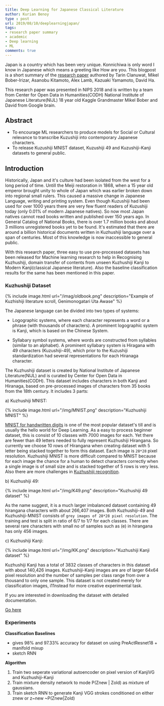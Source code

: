 ```yaml
---
title: Deep Learning for Japanese Classical Literature
author: Kurian Benoy
type : post
url: 2019/08/10/deeplearningjapan/
tags:
- research paper summary
- academic
- Deep learning
- ML
comments: true
---
```


Japan is a country which has been very unique. Konnichiwa is only word I know in Japanese which means a greeting
like How are you. This blogpost is a short summary of the [research paper](https://arxiv.org/abs/1812.01718) authored by
Tarin Clanuwat, Mikel Bober-Irizar, Asanobu Kitamoto, Alex Lamb, Kazuaki Yamamoto, David Ha. 

This research paper was presented in NIPS 2018 and is written by a team from Center for Open Data in Humanities(CODH)
National Institute of Japanese Literature(NIJL) 18 year old Kaggle Grandmaster Mikel Bober and David from Google brain.

## Abstract

- To encourage ML researchers to produce models for Social or Cultural relevance to transcribe Kuzushiji into contemporary Japanese characters.
- To release Kuzushiji MNIST dataset, Kuzushiji 49 and Kuzushiji-Kanji datasets to general public.

## Introduction

Historically, Japan and it's culture had been isolated from the west for a long period of time. Untill the Meiji
restoration in 1868, when a 15 year old emperor brought unity to whole of Japan which was earlier broken down into
regional small rulers. This caused a massive change in Japanese Language, writing and printing system. Even though
Kuzushiji had been used for over 1000 years there are very few fluent readers of Kuzushiji today (only 0.01% of modern Japanese natives).
So now most Japan natives cannot read books written and published over 150 years ago. In General Catalog of National
Books, there is over 1.7 million books and about 3 millions unregistered books yet to be found. It's estimated
that there are around a billion historical documents written in Kuzhushiji language over a span of centuries. Most of
this knowledge is now inaccessible to general public.

With this research paper, three easy to use pre-processed datasets has been released for Machine learning research to 
help in Recognising Kuzhushiji, domain transfer of contents from unseen Kuzhushiji Kanji to Modern Kanji(classical
Japanese literature). Also the baseline classification results for the same has been mentioned in this paper.

### Kuzhushiji Dataset

{% include image.html url="/imag/oldbook.png" description="Example of Kuzhishiji literature scroll, Genimonogatari Uta
Awase" %}

The Japanese language can be divided into two types of systems:

- Logographic systems, where each character represents a word or a phrase (with thousands of characters). A prominent logographic system is Kanji, which is based on the Chinese System.

- Syllabary symbol systems, where words are constructed from syllables (similar to an alphabet). A prominent syllabary system is Hiragana with 49 characters (Kuzushiji-49), which prior to the Kuzushiji standardization had several representations for each Hiranaga character.

The Kuzhushiji dataset is created by National Institute of Japanese Literature(NIJL) and is curated by Center for Open
Data in Humanities(CODH). This dataset includes characters in both Kanji and Hiranaga, based on pre-processed images of
characters from 35 books from the 18th century. It includes 3 parts:

a) Kuzhushiji MNIST:

{% include image.html url="/img/MNIST.png" description="Kuzhushiji MNIST" %}

[MNIST for handwritten digits](http://yann.lecun.com/exdb/mnist/) is one of the most popular dataset's till and is usually the hello world for Deep
Learning. As a easy to process beginner dataset, this is consist of 10 classes with 7000 images for each. Yet there are
fewer than 49 letters needed to fully represent Kuzhushiji Hirangana.
So currently we choose 10 rows of Hirangana when creating dataset with 5 letter being stacked together to form this
dataset. Each image is `28*28` pixel resolution. Kuzhushiji MNIST is more difficult compared to MNIST because for each
image the chance for a human to detect characters correctly when a single image is of small size and is stacked together of 5 rows is
very less. Also there are more challenges in  [Kuzhushiji recognition](https://www.kaggle.com/c/kuzushiji-recognition/overview/about-kuzushiji).

b) Kuzhushiji 49: 

{% include image.html url="/img/K49.png" description="Kuzhushiji 49 dataset" %}

As the name suggest, it is a much larger imbalanced dataset containing 49 hirangana characters with about 266,407
images. Both Kuzhushiji-49 and Kuzhushiji-MNIST consists of `grey images of 28*28 pixel resolution`. The training and
test is split in ratio of 6/7 to 1/7 for each classes. There are several rare characters with small no of samples such
as (e) in hirangana has only 456 images.

c) Kuzhushiji Kanji: 

{% include image.html url="/img/KK.png" description="Kuzhushiji Kanji dataset" %}

Kuzhushiji Kanji has a total of 3832 classes of characters  in this dataset with about 140,426 images. Kuzhushiji-Kanji
images are are of larger 64x64 pixel resolution and the number of samples per class range from over a thousand to only
one sample. This dataset is not created merely for classification images, i11nstead for more creative experimental task.

If you are interested in downloading the dataset with detailed documentation.

[Go here](https://github.com/rois-codh/kmnist)

### Experiments

**Classification Baselines**

- gives 98% and 97.33% accuracy for dataset on using PreActResnet18 + manifold mixup
- sketch RNN

**Algorithm**
1. Train two seperate variational autoencoder on pixel version of KanjiVG and Kuzhushiji-Kanji
2. Train mixture density network to mode P(Znew | Zold) as mixture of gaussians.
3. Train sketch RNN to generate Kanji VGG strokes conditioned on either znew or z~new ~P(Znew|Zold)
